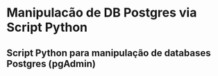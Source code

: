 # Manipulacão de DB Postgres via Script Python

## Script Python para manipulação de databases Postgres (pgAdmin)
